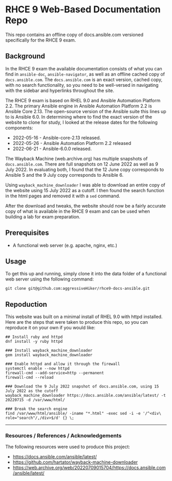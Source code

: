 # RHCE 9 Web-Based Documentation Repo
This repo contains an offline copy of docs.ansible.com versioned specifically for the RHCE 9 exam.

## Background
In the RHCE 9 exam the available documentation consists of what you can find in `ansible-doc`, `ansible-navigator`, as well as an offline cached copy of `docs.ansible.com`. The `docs.ansible.com` is an exact version, cached copy, with no search functionality, so you need to be well-versed in navigating with the sidebar and hyperlinks throughout the site.

The RHCE 9 exam is based on RHEL 9.0 and Ansible Automation Platform 2.2. The primary Ansible engine in Ansible Automation Platform 2.2 is Ansible Core 2.13. The open-source version of the Ansible suite this lines up to is Ansible 6.0. In determining where to find the exact version of the website to clone for study, I looked at the release dates for the following components:

- 2022-05-16 - Ansible-core-2.13 released.
- 2022-05-26 - Ansible Automation Platform 2.2 released
- 2022-06-21 - Ansible-6.0.0 released.

The Wayback Machine (web.archive.org) has multiple snapshots of `docs.ansible.com`. There are full snapshots on 12 June 2022 as well as 9 July 2022. In evaluating both, I found that the 12 June copy corresponds to Ansible 5 and the 9 July copy corresponds to Ansible 6.

Using `wayback_machine_downloader` I was able to download an entire copy of the website using 15 July 2022 as a cutoff. I then found the search function in the html pages and removed it with a `sed` command.

After the download and tweaks, the website should now be a fairly accurate copy of what is available in the RHCE 9 exam and can be used when building a lab for exam preparation.

## Prerequisites
- A functional web server (e.g. apache, nginx, etc.)

## Usage
To get this up and running, simply clone it into the data folder of a functional web server using the following command:
```
git clone git@github.com:aggressiveHiker/rhce9-docs-ansible.git
```

## Repoduction
This website was built on a minimal install of RHEL 9.0 with httpd installed. Here are the steps that were taken to produce this repo, so you can reproduce it on your own if you would like:
```
## Install ruby and httpd
dnf install -y ruby httpd

### Install wayback_machine_downloader
gem install wayback_machine_downloader

### Enable httpd and allow it through the firewall
systemctl enable --now httpd
firewall-cmd --add-service=http --permanent
firewall-cmd --reload

### Download the 9 July 2022 snapshot of docs.ansible.com, using 15 July 2022 as the cutoff
wayback_machine_downloader https://docs.ansible.com/ansible/latest/ -t 20220715 -d /var/www/html/

### Break the search engine
find /var/www/html/ansible/ -iname "*.html" -exec sed -i -e '/^<div\ role="search"/,/div>$/d' {} \;
```
---

### Resources / References / Acknowledgements
The following resources were used to produce this project:
- https://docs.ansible.com/ansible/latest/
- https://github.com/hartator/wayback-machine-downloader
- https://web.archive.org/web/20220709015704/https://docs.ansible.com/ansible/latest/
